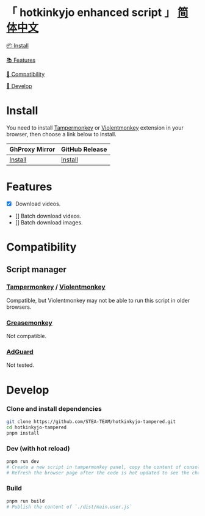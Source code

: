 # 「 hotkinkyjo enhanced script 」 [简体中文](README_zh-CN.md)

[📦 Install](#Install)

[📚 Features](#Features)

[👻 Compatibility](#Compatibility)

[📝 Develop](#Develop)

# Install

You need
to install [Tampermonkey](https://tampermonkey.net/) or [Violentmonkey](https://violentmonkey.github.io/) extension in your browser,
then choose a link below to install.

| GhProxy Mirror                                                                                                                  | GitHub Release                                                                                              |
|---------------------------------------------------------------------------------------------------------------------------------|-------------------------------------------------------------------------------------------------------------|
| [Install](https://ghproxy.com/https://github.com/STEA-TEAM/hotkinkyjo-tampered/releases/latest/download/hotkinkyjo-tampered.user.js) | [Install](https://github.com/STEA-TEAM/hotkinkyjo-tampered/releases/latest/download/hotkinkyjo-tampered.user.js) |

# Features

- [x] Download videos.
- [] Batch download videos.
- [] Batch download images.

# Compatibility

## Script manager

### [Tampermonkey](https://tampermonkey.net/) / [Violentmonkey](https://violentmonkey.github.io/)

Compatible, but Violentmonkey may not be able to run this script in older browsers.

### [Greasemonkey](https://www.greasespot.net/)

Not compatible.

### [AdGuard](https://adguard.com/zh_cn/adguard-windows/overview.html)

Not tested.

# Develop

### Clone and install dependencies

```bash
git clone https://github.com/STEA-TEAM/hotkinkyjo-tampered.git
cd hotkinkyjo-tampered
pnpm install
```

### Dev (with hot reload)

```bash
pnpm run dev
# Create a new script in tampermonkey panel, copy the content of console output or `./dist/main.user.dev.js` into it and save
# Refresh the browser page after the code is hot updated to see the changes
```

### Build

```bash
pnpm run build
# Publish the content of `./dist/main.user.js`
```
